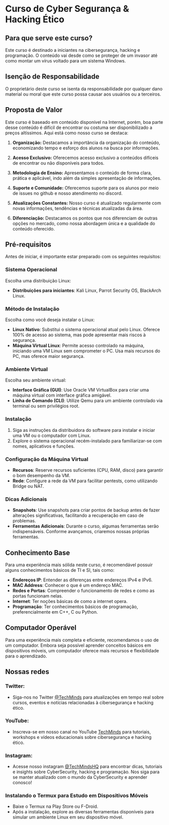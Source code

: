 # Curso de Cyber Segurança & Hacking Ético

## Para que serve este curso?
Este curso é destinado a iniciantes na cibersegurança, hacking e programação. O conteúdo vai desde como se proteger de um invasor até como montar um vírus voltado para um sistema Windows.

## Isenção de Responsabilidade
O proprietário deste curso se isenta da responsabilidade por qualquer dano material ou moral que este curso possa causar aos usuários ou a terceiros.

## Proposta de Valor

Este curso é baseado em conteúdo disponível na Internet, porém, boa parte desse conteúdo é difícil de encontrar ou costuma ser disponibilizado a preços altíssimos. Aqui está como nosso curso se destaca:

1. **Organização:** Destacamos a importância da organização do conteúdo, economizando tempo e esforço dos alunos na busca por informações.

2. **Acesso Exclusivo:** Oferecemos acesso exclusivo a conteúdos difíceis de encontrar ou não disponíveis para todos.

3. **Metodologia de Ensino:** Apresentamos o conteúdo de forma clara, prática e aplicável, indo além da simples apresentação de informações.

4. **Suporte e Comunidade:** Oferecemos suporte para os alunos por meio de issues no github e nosso atendimento no discord.

5. **Atualizações Constantes:** Nosso curso é atualizado regularmente com novas informações, tendências e técnicas atualizadas da área.

6. **Diferenciação:** Destacamos os pontos que nos diferenciam de outras opções no mercado, como nossa abordagem única e a qualidade do conteúdo oferecido.

## Pré-requisitos
Antes de iniciar, é importante estar preparado com os seguintes requisitos:

### Sistema Operacional
Escolha uma distribuição Linux:
- **Distribuições para iniciantes**: Kali Linux, Parrot Security OS, BlackArch Linux.

### Método de Instalação
Escolha como você deseja instalar o Linux:
- **Linux Nativo**: Substitui o sistema operacional atual pelo Linux. Oferece 100% de acesso ao sistema, mas pode apresentar mais riscos à segurança.
- **Máquina Virtual Linux**: Permite acesso controlado na máquina, iniciando uma VM Linux sem comprometer o PC. Usa mais recursos do PC, mas oferece maior segurança.

### Ambiente Virtual
Escolha seu ambiente virtual:
- **Interface Gráfica (GUI)**: Use Oracle VM VirtualBox para criar uma máquina virtual com interface gráfica amigável.
- **Linha de Comando (CLI)**: Utilize Qemu para um ambiente controlado via terminal ou sem privilégios root.

### Instalação
1. Siga as instruções da distribuidora do software para instalar e iniciar uma VM ou o computador com Linux.
2. Explore o sistema operacional recém-instalado para familiarizar-se com nomes, aplicativos e funções.

### Configuração da Máquina Virtual
- **Recursos**: Reserve recursos suficientes (CPU, RAM, disco) para garantir o bom desempenho da VM.
- **Rede**: Configure a rede da VM para facilitar pentests, como utilizando Bridge ou NAT.

### Dicas Adicionais
- **Snapshots**: Use snapshots para criar pontos de backup antes de fazer alterações significativas, facilitando a recuperação em caso de problemas.
- **Ferramentas Adicionais**: Durante o curso, algumas ferramentas serão indispensáveis. Conforme avançamos, criaremos nossas próprias ferramentas.

## Conhecimento Base
Para uma experiência mais sólida neste curso, é recomendável possuir alguns conhecimentos básicos de TI e SI, tais como:
- **Endereços IP**: Entender as diferenças entre endereços IPv4 e IPv6.
- **MAC Address**: Conhecer o que é um endereço MAC.
- **Redes e Portas**: Compreender o funcionamento de redes e como as portas funcionam nelas.
- **Internet**: Ter noções básicas de como a internet opera.
- **Programação**: Ter conhecimentos básicos de programação, preferencialmente em C++, C ou Python.

## Computador Operável
Para uma experiência mais completa e eficiente, recomendamos o uso de um computador. Embora seja possível aprender conceitos básicos em dispositivos móveis, um computador oferece mais recursos e flexibilidade para o aprendizado.


## Nossas redes

### Twitter:
- Siga-nos no Twitter [@TechMinds](https://twitter.com/TechMindsHQ) para atualizações em tempo real sobre cursos, eventos e notícias relacionadas à cibersegurança e hacking ético.
### YouTube:
- Inscreva-se em nosso canal no YouTube [TechMinds](https://www.youtube.com/TechMinds) para tutoriais, workshops e vídeos educacionais sobre cibersegurança e hacking ético.
### Instagram:
- Acesse nosso instagram [@TechMindsHQ](https://www.instagram.com/techmindshq/) para encontrar dicas, tutoriais e insights sobre CyberSecurity, hacking e programação. Nos siga para se manter atualizado com o mundo da CyberSecurity e aprender conosco!

### Instalando o Termux para Estudo em Dispositivos Móveis
- Baixe o Termux na Play Store ou F-Droid.
- Após a instalação, explore as diversas ferramentas disponíveis para simular um ambiente Linux em seu dispositivo móvel.
